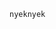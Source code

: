                                                                 


              





































































    nyeknyek
